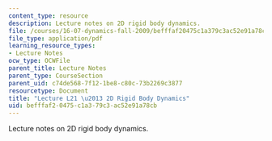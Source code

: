 ```yaml
---
content_type: resource
description: Lecture notes on 2D rigid body dynamics.
file: /courses/16-07-dynamics-fall-2009/befffaf20475c1a379c3ac52e91a78cb_MIT16_07F09_Lec21.pdf
file_type: application/pdf
learning_resource_types:
- Lecture Notes
ocw_type: OCWFile
parent_title: Lecture Notes
parent_type: CourseSection
parent_uid: c74de568-7f12-1be8-c80c-73b2269c3877
resourcetype: Document
title: "Lecture L21 \u2013 2D Rigid Body Dynamics"
uid: befffaf2-0475-c1a3-79c3-ac52e91a78cb
---
```

Lecture notes on 2D rigid body dynamics.

